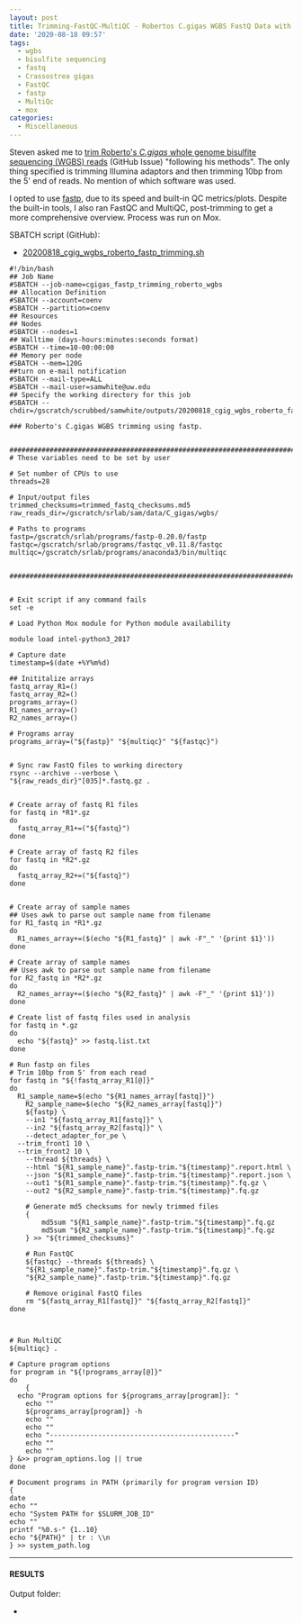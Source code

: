 ```yaml
---
layout: post
title: Trimming-FastQC-MultiQC - Robertos C.gigas WGBS FastQ Data with fastp FastQC and MultiQC on Mox
date: '2020-08-18 09:57'
tags:
  - wgbs
  - bisulfite sequencing
  - fastq
  - Crassostrea gigas
  - FastQC
  - fastp
  - MultiQc
  - mox
categories:
  - Miscellaneous
---
```

Steven asked me to [trim Roberto's _C.gigas_ whole genome bisulfite sequencing (WGBS) reads](https://github.com/RobertsLab/resources/issues/992) (GitHub Issue) "following his methods". The only thing specified is trimming Illumina adaptors and then trimming 10bp from the 5' end of reads. No mention of which software was used.

I opted to use [fastp](https://github.com/OpenGene/fastp), due to its speed and built-in QC metrics/plots. Despite the built-in tools, I also ran FastQC and MultiQC, post-trimming to get a more comprehensive overview. Process was run on Mox.

SBATCH script (GitHub):

- [20200818_cgig_wgbs_roberto_fastp_trimming.sh](https://github.com/RobertsLab/sams-notebook/blob/master/sbatch_scripts/20200818_cgig_wgbs_roberto_fastp_trimming.sh)

```shell
#!/bin/bash
## Job Name
#SBATCH --job-name=cgigas_fastp_trimming_roberto_wgbs
## Allocation Definition
#SBATCH --account=coenv
#SBATCH --partition=coenv
## Resources
## Nodes
#SBATCH --nodes=1
## Walltime (days-hours:minutes:seconds format)
#SBATCH --time=10-00:00:00
## Memory per node
#SBATCH --mem=120G
##turn on e-mail notification
#SBATCH --mail-type=ALL
#SBATCH --mail-user=samwhite@uw.edu
## Specify the working directory for this job
#SBATCH --chdir=/gscratch/scrubbed/samwhite/outputs/20200818_cgig_wgbs_roberto_fastp_trimming

### Roberto's C.gigas WGBS trimming using fastp.


###################################################################################
# These variables need to be set by user

# Set number of CPUs to use
threads=28

# Input/output files
trimmed_checksums=trimmed_fastq_checksums.md5
raw_reads_dir=/gscratch/srlab/sam/data/C_gigas/wgbs/

# Paths to programs
fastp=/gscratch/srlab/programs/fastp-0.20.0/fastp
fastqc=/gscratch/srlab/programs/fastqc_v0.11.8/fastqc
multiqc=/gscratch/srlab/programs/anaconda3/bin/multiqc


###################################################################################


# Exit script if any command fails
set -e

# Load Python Mox module for Python module availability

module load intel-python3_2017

# Capture date
timestamp=$(date +%Y%m%d)

## Inititalize arrays
fastq_array_R1=()
fastq_array_R2=()
programs_array=()
R1_names_array=()
R2_names_array=()

# Programs array
programs_array=("${fastp}" "${multiqc}" "${fastqc}")


# Sync raw FastQ files to working directory
rsync --archive --verbose \
"${raw_reads_dir}"[035]*.fastq.gz .


# Create array of fastq R1 files
for fastq in *R1*.gz
do
  fastq_array_R1+=("${fastq}")
done

# Create array of fastq R2 files
for fastq in *R2*.gz
do
  fastq_array_R2+=("${fastq}")
done


# Create array of sample names
## Uses awk to parse out sample name from filename
for R1_fastq in *R1*.gz
do
  R1_names_array+=($(echo "${R1_fastq}" | awk -F"_" '{print $1}'))
done

# Create array of sample names
## Uses awk to parse out sample name from filename
for R2_fastq in *R2*.gz
do
  R2_names_array+=($(echo "${R2_fastq}" | awk -F"_" '{print $1}'))
done

# Create list of fastq files used in analysis
for fastq in *.gz
do
  echo "${fastq}" >> fastq.list.txt
done

# Run fastp on files
# Trim 10bp from 5' from each read
for fastq in "${!fastq_array_R1[@]}"
do
  R1_sample_name=$(echo "${R1_names_array[fastq]}")
	R2_sample_name=$(echo "${R2_names_array[fastq]}")
	${fastp} \
	--in1 "${fastq_array_R1[fastq]}" \
	--in2 "${fastq_array_R2[fastq]}" \
	--detect_adapter_for_pe \
  --trim_front1 10 \
  --trim_front2 10 \
	--thread ${threads} \
	--html "${R1_sample_name}".fastp-trim."${timestamp}".report.html \
	--json "${R1_sample_name}".fastp-trim."${timestamp}".report.json \
	--out1 "${R1_sample_name}".fastp-trim."${timestamp}".fq.gz \
	--out2 "${R2_sample_name}".fastp-trim."${timestamp}".fq.gz

	# Generate md5 checksums for newly trimmed files
	{
		md5sum "${R1_sample_name}".fastp-trim."${timestamp}".fq.gz
		md5sum "${R2_sample_name}".fastp-trim."${timestamp}".fq.gz
	} >> "${trimmed_checksums}"

	# Run FastQC
	${fastqc} --threads ${threads} \
	"${R1_sample_name}".fastp-trim."${timestamp}".fq.gz \
	"${R2_sample_name}".fastp-trim."${timestamp}".fq.gz

	# Remove original FastQ files
	rm "${fastq_array_R1[fastq]}" "${fastq_array_R2[fastq]}"
done



# Run MultiQC
${multiqc} .

# Capture program options
for program in "${!programs_array[@]}"
do
	{
  echo "Program options for ${programs_array[program]}: "
	echo ""
	${programs_array[program]} -h
	echo ""
	echo ""
	echo "----------------------------------------------"
	echo ""
	echo ""
} &>> program_options.log || true
done

# Document programs in PATH (primarily for program version ID)
{
date
echo ""
echo "System PATH for $SLURM_JOB_ID"
echo ""
printf "%0.s-" {1..10}
echo "${PATH}" | tr : \\n
} >> system_path.log
```


---

#### RESULTS

Output folder:

- []()

